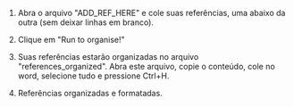 1. Abra o arquivo "ADD_REF_HERE" e cole suas referências, uma abaixo da outra (sem deixar linhas em branco).

2. Clique em "Run to organise!"

3. Suas referências estarão organizadas no arquivo "references_organized". Abra este arquivo, copie o conteúdo, cole no word, selecione tudo e pressione Ctrl+H.

4. Referências organizadas e formatadas.
